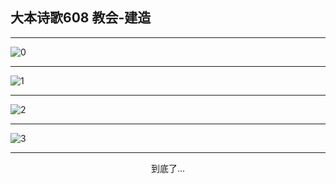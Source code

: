 
## 大本诗歌608 教会-建造
        
<div id="aplayer0"></div>

---

<img alt="0" data-original="/data/d0608/0">

---

<img alt="1" data-original="/data/d0608/1">

---

<img alt="2" data-original="/data/d0608/2">

---

<img alt="3" data-original="/data/d0608/3">

---

<p style="text-align: center">到底了...</p>

<script src="/js/dist-view.js"></script>

<script>
MAIN.id = 'd0608';
        
const ap0 = new APlayer({
    container: document.getElementById('aplayer0'),
    volume: 1,
    loop: 'none',
    preload: 'none',
    audio: [{
        name: '大本诗歌608.mp3',
        artist: '大本诗歌',
        url: 'https://res.wx.qq.com/voice/getvoice?mediaid=MzI0NTk3MDM5M18yMjQ3NDk1MjIz',
        cover: '/favicon'
    }]
});
</script>
